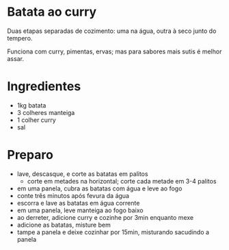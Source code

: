 # Batata ao curry

Duas etapas separadas de cozimento: uma na água, outra à seco junto do tempero.

Funciona com curry, pimentas, ervas; mas para sabores mais sutis é melhor assar.

# Ingredientes
- 1kg batata
- 3 colheres manteiga
- 1 colher curry
- sal

# Preparo
- lave, descasque, e corte as batatas em palitos
  - corte em metades na horizontal; corte cada metade em 3-4 palitos
- em uma panela, cubra as batatas com água e leve ao fogo
- conte três minutos após fevura da água
- escorra e lave as batatas em água corrente
- em uma panela, leve manteiga ao fogo baixo
- ao derreter, adicione curry e cozinhe por 3min enquanto mexe
- adicione as batatas, misture bem
- tampe a panela e deixe cozinhar por 15min, misturando sacudindo a panela
